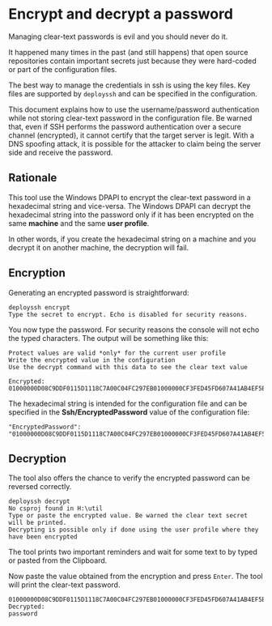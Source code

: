 # Encrypt and decrypt a password
Managing clear-text passwords is evil and you should never do it.

It happened many times in the past (and still happens) that open source repositories contain important secrets just because they were hard-coded or part of the configuration files.

The best way to manage the credentials in ssh is using the key files. Key files are supported by `deployssh` and can be specified in the configuration.

This document explains how to use the username/password authentication while not storing clear-text password in the configuration file.
Be warned that, even if SSH performs the password authentication over a secure channel (encrypted), it cannot certify that the target server is legit. With a DNS spoofing attack, it is possible for the attacker to claim being the server side and receive the password.

## Rationale
This tool use the Windows DPAPI to encrypt the clear-text password in a hexadecimal string and vice-versa.
The Windows DPAPI can decrypt the hexadecimal string into the password only if it has been encrypted on the same **machine** and the same **user profile**.

In other words, if you create the hexadecimal string on a machine and you decrypt it on another machine, the decryption will fail.

## Encryption
Generating an encrypted password is straightforward:
```
deployssh encrypt
Type the secret to encrypt. Echo is disabled for security reasons.
```
You now type the password. For security reasons the console will not echo the typed characters.
The output will be something like this:
```
Protect values are valid *only* for the current user profile
Write the encrypted value in the configuration
Use the decrypt command with this data to see the clear text value

Encrypted:
01000000D08C9DDF0115D1118C7A00C04FC297EB01000000CF3FED45FD607A41AB4EF5BFF8BF98F80000000002000000000003660000C00000001000000086491E1A684DC9A03EBF9E3A1C71BB200000000004800000A0000000100000002B90B3FEE8407D49D85DF293A209C19A100000007738864DC6DD1EC01821C117D7B2DB44140000004D04DB4261DAA7FA77B3EC3D2CA4AA3857172EE0
```

The hexadecimal string is intended for the configuration file and can be specified in the **Ssh/EncryptedPassword** value of the configuration file:
```
"EncryptedPassword": "01000000D08C9DDF0115D1118C7A00C04FC297EB01000000CF3FED45FD607A41AB4EF5BFF8BF98F80000000002000000000003660000C00000001000000086491E1A684DC9A03EBF9E3A1C71BB200000000004800000A0000000100000002B90B3FEE8407D49D85DF293A209C19A100000007738864DC6DD1EC01821C117D7B2DB44140000004D04DB4261DAA7FA77B3EC3D2CA4AA3857172EE0"
```

## Decryption
The tool also offers the chance to verify the encrypted password can be reversed correctly.

```
deployssh decrypt
No csproj found in H:\util
Type or paste the encrypted value. Be warned the clear text secret will be printed.
Decrypting is possible only if done using the user profile where they have been encrypted
```
The tool prints two important reminders and wait for some text to by typed or pasted from the Clipboard.

Now paste the value obtained from the encryption and press `Enter`.
The tool will print the clear-text password.
```
01000000D08C9DDF0115D1118C7A00C04FC297EB01000000CF3FED45FD607A41AB4EF5BFF8BF98F80000000002000000000003660000C00000001000000086491E1A684DC9A03EBF9E3A1C71BB200000000004800000A0000000100000002B90B3FEE8407D49D85DF293A209C19A100000007738864DC6DD1EC01821C117D7B2DB44140000004D04DB4261DAA7FA77B3EC3D2CA4AA3857172EE0
Decrypted:
password
```

